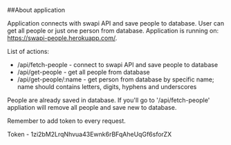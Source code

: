 ##About application

Application connects with swapi API and save people to database. User can get all people or just one person from database. Application is running on: https://swapi-people.herokuapp.com/. 

List of actions:
- /api/fetch-people - connect to swapi  API and save people to database
- /api/get-people - get all people from database
- /api/get-people/:name - get person from database by specific name; name should contains letters, digits, hyphens and underscores

People are already saved in database. If you'll go to  '/api/fetch-people' appliation will remove all people and save new to database.

Remember to add token to every request.

Token - 1zi2bM2LrqNhvua43Ewnk6rBFqAheUqGf6sforZX
